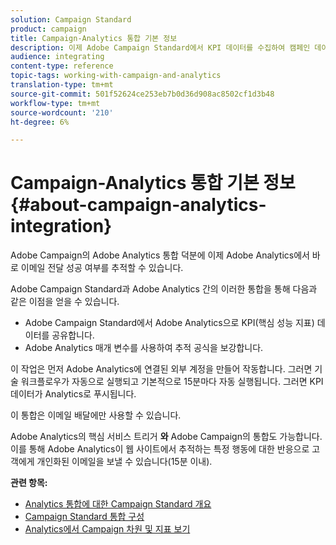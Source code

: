 ```yaml
---
solution: Campaign Standard
product: campaign
title: Campaign-Analytics 통합 기본 정보
description: 이제 Adobe Campaign Standard에서 KPI 데이터를 수집하여 캠페인 데이터를 Adobe Analytics과 공유하여 Adobe Campaign의 이메일 마케팅 지표를 측정할 수 있습니다.
audience: integrating
content-type: reference
topic-tags: working-with-campaign-and-analytics
translation-type: tm+mt
source-git-commit: 501f52624ce253eb7b0d36d908ac8502cf1d3b48
workflow-type: tm+mt
source-wordcount: '210'
ht-degree: 6%

---
```



# Campaign-Analytics 통합 기본 정보{#about-campaign-analytics-integration}

Adobe Campaign의 Adobe Analytics 통합 덕분에 이제 Adobe Analytics에서 바로 이메일 전달 성공 여부를 추적할 수 있습니다.

Adobe Campaign Standard과 Adobe Analytics 간의 이러한 통합을 통해 다음과 같은 이점을 얻을 수 있습니다.

* Adobe Campaign Standard에서 Adobe Analytics으로 KPI(핵심 성능 지표) 데이터를 공유합니다.
* Adobe Analytics 매개 변수를 사용하여 추적 공식을 보강합니다.

이 작업은 먼저 Adobe Analytics에 연결된 외부 계정을 만들어 작동합니다. 그러면 기술 워크플로우가 자동으로 실행되고 기본적으로 15분마다 자동 실행됩니다. 그러면 KPI 데이터가 Analytics로 푸시됩니다.

이 통합은 이메일 배달에만 사용할 수 있습니다.

Adobe Analytics의 핵심 서비스 트리거 **와** Adobe Campaign의 통합도 가능합니다. 이를 통해 Adobe Analytics이 웹 사이트에서 추적하는 특정 행동에 대한 반응으로 고객에게 개인화된 이메일을 보낼 수 있습니다(15분 이내).

**관련 항목:**

* [Analytics 통합에 대한 Campaign Standard 개요](https://docs.adobe.com/content/help/en/analytics/integration/adobe-campaign.html)
* [Campaign Standard 통합 구성](https://docs.adobe.com/content/help/en/campaign-standard/using/integrating-with-adobe-cloud/working-with-campaign-and-analytics/configure-campaign-analytics-integration.html)
* [Analytics에서 Campaign 차원 및 지표 보기](../../integrating/using/campaign-dimensions-and-metrics-in-analytics.md)
